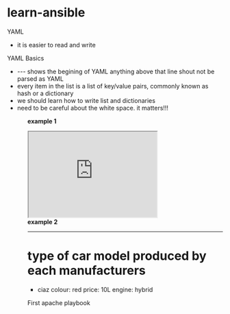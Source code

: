 # learn-ansible

YAML 
   <ul> <li> it is easier to read and write </li></ul>
YAML Basics
   <p> 
        <ul> 
            <li> --- shows the begining of YAML anything above that line shout not be parsed as YAML </li>
            <li> every item in the list is a list of key/value pairs, commonly known as hash or a dictionary </li>
            <li>we should learn how to write list and dictionaries </li>
            <li>need to be careful about the white space. it matters!!! </li>
        <ul>
    </p>
<p> <b> example 1 </b> </p>

<div>
    <iframe src="https://github.com/blrk/learn-ansible/edit/master/yaml-files/example1.html" height="200" width="300"></iframe>
</div>
<b>example 2 </b>

---
# type of car model produced by each manufacturers 
- ciaz
   colour: red
   price: 10L
   engine: hybrid

First apache playbook

